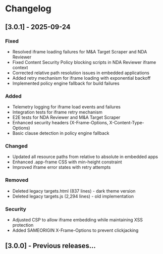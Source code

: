# Changelog

## [3.0.1] - 2025-09-24

### Fixed
- Resolved iframe loading failures for M&A Target Scraper and NDA Reviewer
- Fixed Content Security Policy blocking scripts in NDA Reviewer iframe context
- Corrected relative path resolution issues in embedded applications
- Added retry mechanism for iframe loading with exponential backoff
- Implemented policy engine fallback for build failures

### Added  
- Telemetry logging for iframe load events and failures
- Integration tests for iframe retry mechanism
- E2E tests for NDA Reviewer and M&A Target Scraper
- Enhanced security headers (X-Frame-Options, X-Content-Type-Options)
- Basic clause detection in policy engine fallback

### Changed
- Updated all resource paths from relative to absolute in embedded apps
- Enhanced .app-frame CSS with min-height constraint
- Improved iframe error states with retry attempts

### Removed
- Deleted legacy targets.html (837 lines) - dark theme version
- Deleted legacy targets.js (2,294 lines) - old implementation

### Security
- Adjusted CSP to allow iframe embedding while maintaining XSS protection
- Added SAMEORIGIN X-Frame-Options to prevent clickjacking

## [3.0.0] - Previous releases...
